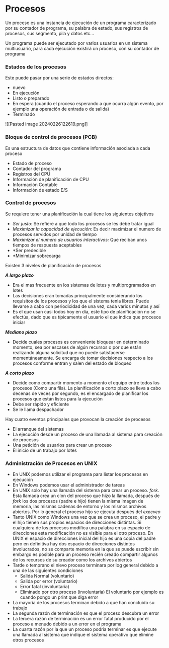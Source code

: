 # Procesos

Un proceso es una instancia de ejecución de un programa caracterizado por su contador de programa, su  palabra de estado, sus registros de procesos, sus segmento, pila y datos etc...

Un programa puede ser ejecutado por varios usuarios en un sistema multiusuario, para cada ejecución existirá un proceso, con su contador de programa

### Estados de los procesos

Este puede pasar por una serie de estados directos:
- nuevo
- En ejecución
- Listo o preparado
- En espera (cuando el proceso esperando a que ocurra algún evento, por ejemplo una operación de entrada o de salida)
- Terminado

![[Pasted image 20240226122619.png]]

### Bloque de control de procesos (PCB)

Es una estructura de datos que contiene información asociada a cada proceso
- Estado de proceso
- Contador del programa
- Registros del CPU
- Información de planificación de CPU
- Información Contable
- Información de estado E/S

### Control de procesos

Se requiere tener una planificación la cual tiene los siguientes objetivos

- *Ser justo*: Se refiere a que todo los procesos se les debe tratar igual
- *Maximizar la capacidad de ejecución:* Es decir maximizar el numero de procesos servidos por unidad de tiempo
- *Maximizar el numero de usuarios interactivos:* Que reciban unos tiempos de respuesta aceptables
- *Ser predecible
- *Minimizar sobrecarga

Existen 3 niveles de planificación de procesos

***A largo plazo***
- Era el mas frecuente en los sistemas de lotes y multiprogramados en lotes
- Las decisiones eran tomadas principalmente considerando los requisitos de los procesos y los que el sistema tenia libres. Puede llevarse a cabo con periodicidad de una vez, cada varios minutos y así
- Es el que usan casi todos hoy en día, este tipo de planificación no se efectúa, dado que es típicamente el usuario el que indica que procesos iniciar

***Mediano plazo***
- Decide cuales procesos es conveniente bloquear en determinado momento, sea por escases de algún recursos o por que están realizando alguna solicitud que no puede satisfacerse  momentáneamente. Se encarga de tomar decisiones respecto a los procesos conforme entran y salen del estado de bloqueo

***A corto plazo***
- Decide como compartir momento a momento el equipo entre todos los procesos (Como una fila). La planificación a corto plazo se lleva a cabo decenas de veces por segundo, es el encargado de planificar los procesos que están listos para la ejecución
- Debe ser rápido  y eficiente
- Se le llama despachador

Hay cuatro eventos principales que provocan la creación de procesos
- El arranque del sistemas
- La ejecución desde un proceso de una llamada al sistema para creación de procesos
- Una petición de usuarios para crear un proceso
- El inicio de un trabajo por lotes

### Administración de Procesos en UNIX
- En UNIX podemos utilizar el programa para listar los procesos en ejecución
- En Windows podemos usar el administrador de tareas
- En UNIX solo hay una llamada del sistema para crear un proceso. *fork*. Esta llamada crea un clon del proceso que hizo la llamada, después de *fork* los dos procesos (padre e hijo) tienen la misma imagen de memoria, las mismas cadenas de entorno y los mismos archivos abiertos. Por lo general el proceso hijo se ejecuta después del *execveo*
- Tanto UNIX como Windows una vez que se crea un proceso, el padre y el hijo tienen sus propios espacios de direcciones distintas. Si cualquiera de los procesos modifica una palabra en su espacio de direcciones esta modificación no es visible para el otro proceso. En UNIX el espacio de direcciones inicial del hijo es una copia del padre pero en definitiva hay dos espacio de direcciones distintos involucrados, no se comparte memoria en la que se puede escribir sin embargo es posible para un proceso recién creado compartir algunos de los recursos de su creador como los archivos abiertos
- Tarde o temprano el nievo proceso terminara por log general debido a una de las siguientes condiciones
	- Salida Normal (voluntario)
	- Salida por error (voluntario)
	- Error fatal (involuntaria)
	- Eliminado por otro proceso (involuntaria)
	El voluntario por ejemplo es cuando pongo un print que diga error 
- La mayoría de los procesos terminan debido a que han concluido su trabajo
- La segunda razón de terminación es que el proceso descubra un error
- La tercera razón de terminación es un error fatal producido por el proceso a menudo debido a un error en el programa
- La cuarta razón por la que un proceso podría terminar es que ejecute una llamada al sistema que indique el sistema operativo que elimine otros procesos
